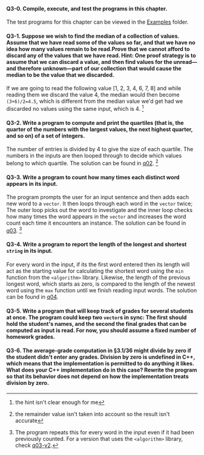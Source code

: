 #### Q3-0. Compile, execute, and test the programs in this chapter.
The test programs for this chapter can be viewed in the [Examples](../Examples) folder.

#### Q3-1. Suppose we wish to find the median of a collection of values. Assume that we have read some of the values so far, and that we have no idea how many values remain to be read.Prove that we cannot afford to discard any of the values that we have read. Hint: One proof strategy is to assume that we can discard a value, and then find values for the unread—and therefore unknown—part of our collection that would cause the median to be the value that we discarded.
If we are going to read the following value [1, 2, 3, 4, 6, 7, 8] and while reading them we discard the value 4, the median would then become `(3+6)/2=4.5`, which is different from the median value we'd get had we discarded no values using the same input, which is 4. [^1]

#### Q3-2. Write a program to compute and print the quartiles (that is, the quarter of the numbers with the largest values, the next highest quarter, and so on) of a set of integers.
The number of entries is divided by 4 to give the size of each quartile. The numbers in the inputs are then looped through to decide which values belong to which quartile. The solution can be found in [q02](q02.cpp). [^2]

#### Q3-3. Write a program to count how many times each distinct word appears in its input.
The program prompts the user for an input sentence and then adds each new word to a `vector`. It then loops through each word in the `vector` twice; The outer loop picks out the word to investigate and the inner loop checks how many times the word appears in the `vector` and increases the word count each time it encounters an instance. The solution can be found in [q03](q03.cpp). [^3]

#### Q3-4. Write a program to report the length of the longest and shortest `string` in its input.
For every word in the input, if its the first word entered then its length will act as the starting value for calculating the shortest word using the `min` function from the `<algorithm>` library. Likewise, the length of the previous longest word, which starts as zero, is compared to the length of the newest word using the `max` function until we finish reading input words. The solution can be found in [q04](q04.cpp). 

#### Q3-5. Write a program that will keep track of grades for several students at once. The program could keep two `vector`s in sync: The first should hold the student's names, and the second the final grades that can be computed as input is read. For now, you should assume a fixed number of homework grades.

#### Q3-6. The average-grade computation in §3.1/36 might divide by zero if the student didn't enter any grades. Division by zero is undefined in C++, which means that the implementation is permitted to do anything it likes. What does your C++ implementation do in this case? Rewrite the program so that its behavior does not depend on how the implementation treats division by zero.

[^1]: the hint isn't clear enough for me
[^2]: the remainder value isn't taken into account so the result isn't accurate
[^3]: The program repeats this for every word in the input even if it had been previously counted. For a version that uses the `<algorithm>` library, check [q03-v2](q03-v2.cpp).